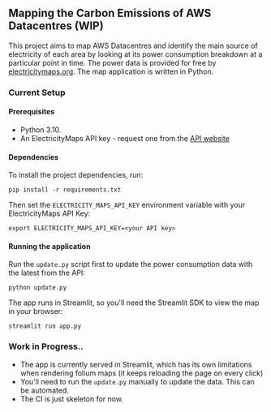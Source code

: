 ## Mapping the Carbon Emissions of AWS Datacentres (WIP)

This project aims to map AWS Datacentres and identify the main source of electricity of each area by looking at its power consumption breakdown at a particular point in time. The power data is provided for free by [electricitymaps.org](https://www.electricitymaps.org/). The map application is written in Python.

### Current Setup

#### Prerequisites
- Python 3.10.
- An ElectricityMaps API key - request one from the [API website](https://www.electricitymaps.com/get-our-data)

#### Dependencies

To install the project dependencies, run:

```
pip install -r requirements.txt
```

Then set the `ELECTRICITY_MAPS_API_KEY` environment variable with your ElectricityMaps API Key:

```
export ELECTRICITY_MAPS_API_KEY=<your API key>
```

#### Running the application

Run the `update.py` script first to update the power consumption data with the latest from the API:

```
python update.py
```

The app runs in Streamlit, so you'll need the Streamlit SDK to view the map in your browser:

```
streamlit run app.py
```


### Work in Progress..

- The app is currently served in Streamlit, which has its own limitations when rendering folium maps (it keeps reloading the page on every click)
- You'll need to run the `update.py` manually to update the data. This can be automated.
- The CI is just skeleton for now.
